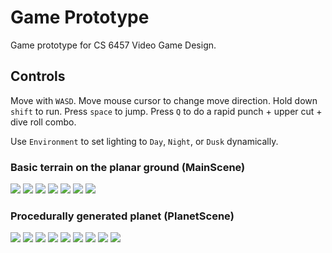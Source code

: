 # Game Prototype
Game prototype for CS 6457 Video Game Design.

## Controls
Move with `WASD`. Move mouse cursor to change move direction. Hold down `shift` to run. Press `space` to jump. Press `Q` to do a rapid punch + upper cut + dive roll combo.

Use `Environment` to set lighting to `Day`, `Night`, or `Dusk` dynamically.

### Basic terrain on the planar ground (MainScene)

![](Screenshots/1.png)
![](Screenshots/2.png)
![](Screenshots/3.png)
![](Screenshots/4.png)
![](Screenshots/5.png)
![](Screenshots/6.png)
![](Screenshots/7.png)



### Procedurally generated planet (PlanetScene)

![](Screenshots/8.png)
![](Screenshots/9.png)
![](Screenshots/10.png)
![](Screenshots/11.png)
![](Screenshots/12.png)
![](Screenshots/13.png)
![](Screenshots/14.png)
![](Screenshots/15.png)
![](Screenshots/16.png)

